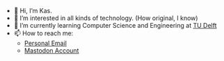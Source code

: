 - 👋 Hi, I’m Kas.
- 👀 I’m interested in all kinds of technology. (How original, I know)
- 🌱 I’m currently learning Computer Science and Engineering at [TU Delft](https://tudelft.nl)
- 📫 How to reach me:
  - [Personal Email](mailto:farkas.csacsa@gmail.com)
  - [Mastodon Account](https://social.linux.pizza/@farkas0x0d)
<!-- - 💞️ I’m looking to collaborate on ... -->

<!---
FCsacsa/FCsacsa is a ✨ special ✨ repository because its `README.md` (this file) appears on your GitHub profile.
You can click the Preview link to take a look at your changes.
--->
